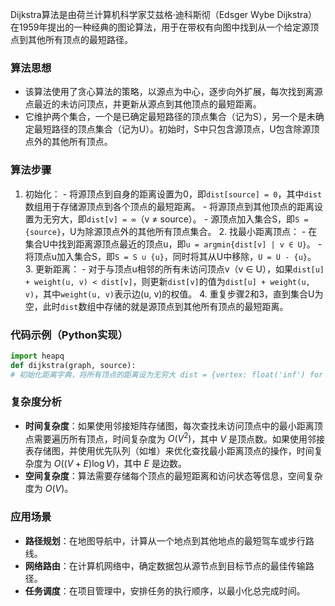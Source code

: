 Dijkstra算法是由荷兰计算机科学家艾兹格·迪科斯彻（Edsger Wybe Dijkstra）在1959年提出的一种经典的图论算法，用于在带权有向图中找到从一个给定源顶点到其他所有顶点的最短路径。 

### 算法思想 
- 该算法使用了贪心算法的策略，以源点为中心，逐步向外扩展，每次找到离源点最近的未访问顶点，并更新从源点到其他顶点的最短距离。 
- 它维护两个集合，一个是已确定最短路径的顶点集合（记为S），另一个是未确定最短路径的顶点集合（记为U）。初始时，S中只包含源顶点，U包含除源顶点外的其他所有顶点。 

### 算法步骤 
1. 初始化： - 将源顶点到自身的距离设置为0，即`dist[source] = 0`，其中`dist`数组用于存储源顶点到各个顶点的最短距离。 - 将源顶点到其他顶点的距离设置为无穷大，即`dist[v] = ∞`（v ≠ source）。 - 源顶点加入集合S，即`S = {source}`，U为除源顶点外的其他所有顶点集合。 2. 找最小距离顶点： - 在集合U中找到距离源顶点最近的顶点u，即`u = argmin{dist[v] | v ∈ U}`。 - 将顶点u加入集合S，即`S = S ∪ {u}`，同时将其从U中移除，`U = U - {u}`。 3. 更新距离： - 对于与顶点u相邻的所有未访问顶点v（v ∈ U），如果`dist[u] + weight(u, v) < dist[v]`，则更新`dist[v]`的值为`dist[u] + weight(u, v)`，其中`weight(u, v)`表示边(u, v)的权值。 4. 重复步骤2和3，直到集合U为空，此时`dist`数组中存储的就是源顶点到其他所有顶点的最短距离。 

### 代码示例（Python实现） 

```python 
import heapq 
def dijkstra(graph, source): 
# 初始化距离字典，将所有顶点的距离设为无穷大 dist = {vertex: float('inf') for vertex in graph} # 源顶点到自身的距离为0 dist[source] = 0 # 优先队列，存储待处理的顶点和距离 pq = [(0, source)] while pq: # 取出距离最小的顶点及其距离 current_dist, current_vertex = heapq.heappop(pq) # 如果当前距离大于已记录的距离，跳过 if current_dist > dist[current_vertex]: continue # 遍历当前顶点的邻居 for neighbor, weight in graph[current_vertex].items(): # 计算到邻居的新距离 distance = current_dist + weight # 如果新距离更短，更新距离并将邻居加入优先队列 if distance < dist[neighbor]: dist[neighbor] = distance heapq.heappush(pq, (distance, neighbor)) return dist # 示例图 graph = { 'A': {'B': 5, 'C': 2}, 'B': {'A': 5, 'C': 1, 'D': 3}, 'C': {'A': 2, 'B': 1, 'D': 6}, 'D': {'B': 3, 'C': 6} } source_vertex = 'A' shortest_distances = dijkstra(graph, source_vertex) print("从源顶点", source_vertex, "到其他顶点的最短距离：", shortest_distances) 
``` 

### 复杂度分析 
- **时间复杂度**：如果使用邻接矩阵存储图，每次查找未访问顶点中的最小距离顶点需要遍历所有顶点，时间复杂度为 $O(V^2)$，其中 $V$ 是顶点数。如果使用邻接表存储图，并使用优先队列（如堆）来优化查找最小距离顶点的操作，时间复杂度为 $O((V + E)\log V)$，其中 $E$ 是边数。
- **空间复杂度**：算法需要存储每个顶点的最短距离和访问状态等信息，空间复杂度为 $O(V)$。 

### 应用场景 
- **路径规划**：在地图导航中，计算从一个地点到其他地点的最短驾车或步行路线。 
- **网络路由**：在计算机网络中，确定数据包从源节点到目标节点的最佳传输路径。 
- **任务调度**：在项目管理中，安排任务的执行顺序，以最小化总完成时间。
<!--stackedit_data:
eyJoaXN0b3J5IjpbMTQ5NzcyOTEwN119
-->